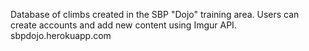 Database of climbs created in the SBP "Dojo" training area. Users can create accounts and add new content using Imgur API.
sbpdojo.herokuapp.com
